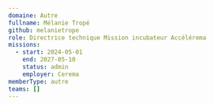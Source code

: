 ```yaml
---
domaine: Autre
fullname: Mélanie Tropé
github: melanietrope
role: Directrice technique Mission incubateur Accélérema
missions:
  - start: 2024-05-01
    end: 2027-05-10
    status: admin
    employer: Cerema
memberType: autre
teams: []
---
```

